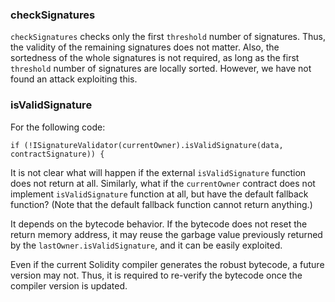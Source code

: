### checkSignatures

`checkSignatures` checks only the first `threshold` number of signatures.
Thus, the validity of the remaining signatures does not matter.
Also, the sortedness of the whole signatures is not required, as long as the first `threshold` number of signatures are locally sorted.
However, we have not found an attack exploiting this.

### isValidSignature

For the following code:
```
if (!ISignatureValidator(currentOwner).isValidSignature(data, contractSignature)) {
```
It is not clear what will happen if the external `isValidSignature` function does not return at all.
Similarly, what if the `currentOwner` contract does not implement `isValidSignature` function at all, but have the default fallback function? (Note that the default fallback function cannot return anything.)

It depends on the bytecode behavior.
If the bytecode does not reset the return memory address, it may reuse the garbage value previously returned by the `lastOwner.isValidSignature`, and it can be easily exploited.

Even if the current Solidity compiler generates the robust bytecode, a future version may not.
Thus, it is required to re-verify the bytecode once the compiler version is updated.
